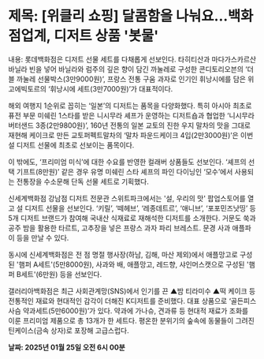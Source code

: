 # **제목: [위클리 쇼핑] 달콤함을 나눠요…백화점업계, 디저트 상품 '봇물'**

  내용: 롯데백화점은 디저트 선물 세트를 다채롭게 선보인다. 타히티산과 마다가스카르산 바닐라 빈을 넣어 바닐라와 럼주의 깊은 향이 담긴 까눌레로 구성한 콘디토리오븐의 ‘더블 까눌레 선물박스(3만9000원)’, 프랑스 전통 구움 과자로 인기인 휘낭시에를 담은 위고에빅토르의 ‘휘낭시에 세트(3만7000원)’가 대표적이다.

해외 여행지 1순위로 꼽히는 ‘일본’의 디저트는 품목을 다양화했다. 특히 아시아 최초로 퓨전 부문 미쉐린 1스타를 받은 니시무라 셰프가 운영하는 디저트숍과 협업한 ‘니시무라버터샌드 3종(2만9800원)’, 160년 전통의 일본 교토의 진한 우지 말차의 맛을 그대로 재현해 케이크로 만든 교토퍼펙트말차의 ‘말차 파운드케이크 4입(2만3000원)’은 이번 설 디저트 선물에 최초로 선보이는 품목이다.

이 밖에도, ‘프리미엄 미식’에 대한 수요를 반영한 컬래버 상품들도 선보인다. ‘셰프의 선택 기프트(8만원)’ 같은 경우 유명 미쉐린 스타 셰프의 파인 다이닝인 ‘모수’에서 사용되는 전통장을 수소문해 단독 선물 세트로 기획했다.

신세계백화점 강남점 디저트 전문관 스위트파크에서는 '설, 우리의 맛' 팝업스토어를 열고 설 디저트 선물을 선보인다. ‘키릴’, ‘떼헤브’, ‘레종데트르’, ‘애니브’, ‘포포민즈낫띵’ 등 5개 디저트 브랜드가 참여해 국내산 식재료로 재해석한 디저트를 소개한다. 거문도 쑥과 공주 밤을 활용한 타르트, 고추장을 넣은 프랑스 과자 파리 브레스트. 문경 사과 애플파이 등을 만날 수 있다.

동시에 신세계백화점은 전 점 명절 행사장(하남, 김해, 마산 제외)에서 애플망고로 구성된 '햄퍼 A세트'(5만8000원), 사과와 배, 애플망고, 레드향, 샤인머스캣으로 구성된 '햄퍼 B세트'(6만원) 등을 선보인다.

갤러리아백화점은 최근 사회관계망(SNS)에서 인기를 끈 ▲밤 티라미수 ▲떡 케이크 등 전통적인 재료와 현대적인 감각이 더해진 K디저트를 준비했다. 대표 상품으로 ‘골든피스 사슴 약과세트(5만6000원)’가 있다. 약과에 가나슈, 견과류 등 현대적 재료가 조화를 이룬 프리미엄 제품으로 총 13개가 한 세트다. 평온한 분위기의 숲속에 동물들이 그려진 틴케이스(금속 상자)로 포장해 고급스럽다.

  **날짜: 2025년 01월 25일 오전 6시 00분**